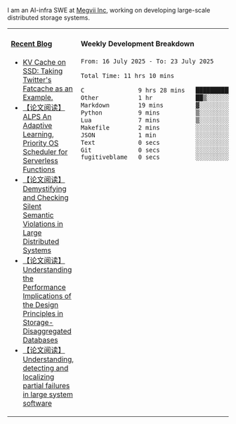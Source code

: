 I am an AI-infra SWE at [Megvii Inc](https://en.megvii.com/), working on developing large-scale distributed storage systems.

<table width="960px">
<tr>
<td valign="top" width="50%">

#### <a href="https://www.kongjun18.me" target="_blank">Recent Blog</a>

<!-- BLOG-POST-LIST:START -->
- [KV Cache on SSD: Taking Twitter&#39;s Fatcache as an Example.](https://kongjun18.github.io/posts/kv-cache-on-disk-taking-twitters-fatcache-as-an-example/)
- [【论文阅读】ALPS An Adaptive Learning, Priority OS Scheduler for Serverless Functions](https://kongjun18.github.io/posts/alps-an-adaptive-learning-priority-os-scheduler-for-serverless-functions/)
- [【论文阅读】Demystifying and Checking Silent Semantic Violations in Large Distributed Systems](https://kongjun18.github.io/posts/demystifying-and-checking-silent-semantic-violations-in-large-distributed-systems/)
- [【论文阅读】Understanding the Performance Implications of the Design Principles in Storage-Disaggregated Databases](https://kongjun18.github.io/posts/understanding-the-performance-implications-of-the-design-principles-in-storage-disaggregated-databases/)
- [【论文阅读】Understanding, detecting and localizing partial failures in large system software](https://kongjun18.github.io/posts/understanding-detecting-and-localizing-partial-failures-in-large-system-software/)
<!-- BLOG-POST-LIST:END -->

</td>
<td valign="top" width="50%">

#### Weekly Development Breakdown

<!--START_SECTION:waka-->

```txt
From: 16 July 2025 - To: 23 July 2025

Total Time: 11 hrs 10 mins

C               9 hrs 28 mins   █████████████████████▒░░░   84.75 %
Other           1 hr            ██▒░░░░░░░░░░░░░░░░░░░░░░   09.06 %
Markdown        19 mins         ▓░░░░░░░░░░░░░░░░░░░░░░░░   02.88 %
Python          9 mins          ▒░░░░░░░░░░░░░░░░░░░░░░░░   01.38 %
Lua             7 mins          ▒░░░░░░░░░░░░░░░░░░░░░░░░   01.17 %
Makefile        2 mins          ░░░░░░░░░░░░░░░░░░░░░░░░░   00.39 %
JSON            1 min           ░░░░░░░░░░░░░░░░░░░░░░░░░   00.23 %
Text            0 secs          ░░░░░░░░░░░░░░░░░░░░░░░░░   00.06 %
Git             0 secs          ░░░░░░░░░░░░░░░░░░░░░░░░░   00.06 %
fugitiveblame   0 secs          ░░░░░░░░░░░░░░░░░░░░░░░░░   00.00 %
```

<!--END_SECTION:waka-->
</td>
</tr>

</table>
